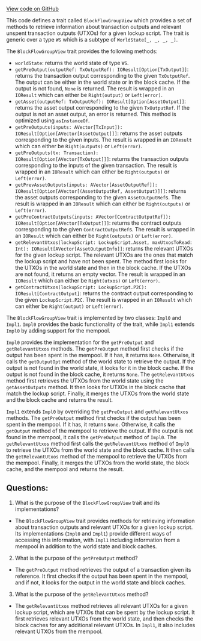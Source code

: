 [View code on GitHub](https://github.com/alephium/alephium/flow/src/main/scala/org/alephium/flow/core/BlockFlowGroupView.scala)

This code defines a trait called `BlockFlowGroupView` which provides a set of methods to retrieve information about transaction outputs and relevant unspent transaction outputs (UTXOs) for a given lockup script. The trait is generic over a type `WS` which is a subtype of `WorldState[_, _, _, _]`. 

The `BlockFlowGroupView` trait provides the following methods:
- `worldState`: returns the world state of type `WS`.
- `getPreOutput(outputRef: TxOutputRef): IOResult[Option[TxOutput]]`: returns the transaction output corresponding to the given `TxOutputRef`. The output can be either in the world state or in the block cache. If the output is not found, `None` is returned. The result is wrapped in an `IOResult` which can either be `Right(output)` or `Left(error)`.
- `getAsset(outputRef: TxOutputRef): IOResult[Option[AssetOutput]]`: returns the asset output corresponding to the given `TxOutputRef`. If the output is not an asset output, an error is returned. This method is optimized using `asInstanceOf`.
- `getPreOutputs(inputs: AVector[TxInput]): IOResult[Option[AVector[AssetOutput]]]`: returns the asset outputs corresponding to the given inputs. The result is wrapped in an `IOResult` which can either be `Right(outputs)` or `Left(error)`.
- `getPreOutputs(tx: Transaction): IOResult[Option[AVector[TxOutput]]]`: returns the transaction outputs corresponding to the inputs of the given transaction. The result is wrapped in an `IOResult` which can either be `Right(outputs)` or `Left(error)`.
- `getPrevAssetOutputs(inputs: AVector[AssetOutputRef]): IOResult[Option[AVector[(AssetOutputRef, AssetOutput)]]]`: returns the asset outputs corresponding to the given `AssetOutputRef`s. The result is wrapped in an `IOResult` which can either be `Right(outputs)` or `Left(error)`.
- `getPreContractOutputs(inputs: AVector[ContractOutputRef]): IOResult[Option[AVector[TxOutput]]]`: returns the contract outputs corresponding to the given `ContractOutputRef`s. The result is wrapped in an `IOResult` which can either be `Right(outputs)` or `Left(error)`.
- `getRelevantUtxos(lockupScript: LockupScript.Asset, maxUtxosToRead: Int): IOResult[AVector[AssetOutputInfo]]`: returns the relevant UTXOs for the given lockup script. The relevant UTXOs are the ones that match the lockup script and have not been spent. The method first looks for the UTXOs in the world state and then in the block cache. If the UTXOs are not found, it returns an empty vector. The result is wrapped in an `IOResult` which can either be `Right(utxos)` or `Left(error)`.
- `getContractUtxos(lockupScript: LockupScript.P2C): IOResult[ContractOutput]`: returns the contract output corresponding to the given `LockupScript.P2C`. The result is wrapped in an `IOResult` which can either be `Right(output)` or `Left(error)`.

The `BlockFlowGroupView` trait is implemented by two classes: `Impl0` and `Impl1`. `Impl0` provides the basic functionality of the trait, while `Impl1` extends `Impl0` by adding support for the mempool. 

`Impl0` provides the implementation for the `getPreOutput` and `getRelevantUtxos` methods. The `getPreOutput` method first checks if the output has been spent in the mempool. If it has, it returns `None`. Otherwise, it calls the `getOutputOpt` method of the world state to retrieve the output. If the output is not found in the world state, it looks for it in the block cache. If the output is not found in the block cache, it returns `None`. The `getRelevantUtxos` method first retrieves the UTXOs from the world state using the `getAssetOutputs` method. It then looks for UTXOs in the block cache that match the lockup script. Finally, it merges the UTXOs from the world state and the block cache and returns the result.

`Impl1` extends `Impl0` by overriding the `getPreOutput` and `getRelevantUtxos` methods. The `getPreOutput` method first checks if the output has been spent in the mempool. If it has, it returns `None`. Otherwise, it calls the `getOutput` method of the mempool to retrieve the output. If the output is not found in the mempool, it calls the `getPreOutput` method of `Impl0`. The `getRelevantUtxos` method first calls the `getRelevantUtxos` method of `Impl0` to retrieve the UTXOs from the world state and the block cache. It then calls the `getRelevantUtxos` method of the mempool to retrieve the UTXOs from the mempool. Finally, it merges the UTXOs from the world state, the block cache, and the mempool and returns the result.
## Questions: 
 1. What is the purpose of the `BlockFlowGroupView` trait and its implementations?
- The `BlockFlowGroupView` trait provides methods for retrieving information about transaction outputs and relevant UTXOs for a given lockup script. Its implementations (`Impl0` and `Impl1`) provide different ways of accessing this information, with `Impl1` including information from a mempool in addition to the world state and block caches.

2. What is the purpose of the `getPreOutput` method?
- The `getPreOutput` method retrieves the output of a transaction given its reference. It first checks if the output has been spent in the mempool, and if not, it looks for the output in the world state and block caches.

3. What is the purpose of the `getRelevantUtxos` method?
- The `getRelevantUtxos` method retrieves all relevant UTXOs for a given lockup script, which are UTXOs that can be spent by the lockup script. It first retrieves relevant UTXOs from the world state, and then checks the block caches for any additional relevant UTXOs. In `Impl1`, it also includes relevant UTXOs from the mempool.